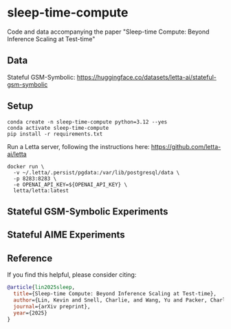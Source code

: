 # sleep-time-compute
Code and data accompanying the paper "Sleep-time Compute: Beyond Inference Scaling at Test-time" 

## Data

Stateful GSM-Symbolic: https://huggingface.co/datasets/letta-ai/stateful-gsm-symbolic

## Setup
```
conda create -n sleep-time-compute python=3.12 --yes
conda activate sleep-time-compute
pip install -r requirements.txt
```

Run a Letta server, following the instructions here: https://github.com/letta-ai/letta
```
docker run \
  -v ~/.letta/.persist/pgdata:/var/lib/postgresql/data \
  -p 8283:8283 \
  -e OPENAI_API_KEY=${OPENAI_API_KEY} \
  letta/letta:latest
```

## Stateful GSM-Symbolic Experiments
## Stateful AIME Experiments  
## Reference
If you find this helpful, please consider citing:
```bibtex
@article{lin2025sleep,
  title={Sleep-time Compute: Beyond Inference Scaling at Test-time},
  author={Lin, Kevin and Snell, Charlie, and Wang, Yu and Packer, Charles and Wooders, Sarah and Stoica, Ion, and Gonzalez, Joseph E.},
  journal={arXiv preprint},
  year={2025}
}
```

